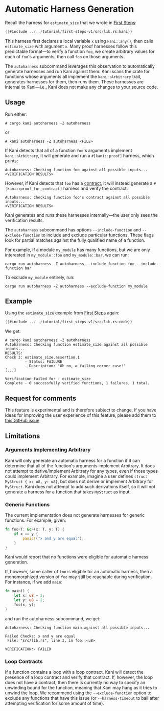 # Automatic Harness Generation

Recall the harness for `estimate_size` that we wrote in [First Steps](../../tutorial-first-steps.md):
```rust
{{#include ../../tutorial/first-steps-v1/src/lib.rs:kani}}
```

This harness first declares a local variable `x` using `kani::any()`, then calls `estimate_size` with argument `x`.
Many proof harnesses follow this predictable format—to verify a function `foo`, we create arbitrary values for each of `foo`'s arguments, then call `foo` on those arguments.

The `autoharness` subcommand leverages this observation to automatically generate harnesses and run Kani against them.
Kani scans the crate for functions whose arguments all implement the `kani::Arbitrary` trait, generates harnesses for them, then runs them.
These harnesses are internal to Kani—i.e., Kani does not make any changes to your source code.

## Usage
Run either:
```
# cargo kani autoharness -Z autoharness
```
or
```
# kani autoharness -Z autoharness <FILE>
```

If Kani detects that all of a function `foo`'s arguments implement `kani::Arbitrary`, it will generate and run a `#[kani::proof]` harness, which prints:

```
Autoharness: Checking function foo against all possible inputs...
<VERIFICATION RESULTS>
```

However, if Kani detects that `foo` has a [contract](./contracts.md), it will instead generate a `#[kani::proof_for_contract]` harness and verify the contract:
```
Autoharness: Checking function foo's contract against all possible inputs...
<VERIFICATION RESULTS>
```

Kani generates and runs these harnesses internally—the user only sees the verification results.

The `autoharness` subcommand has options `--include-function` and `--exclude-function` to include and exclude particular functions.
These flags look for partial matches against the fully qualified name of a function.

For example, if a module `my_module` has many functions, but we are only interested in `my_module::foo` and `my_module::bar`, we can run:
```
cargo run autoharness -Z autoharness --include-function foo --include-function bar
```
To exclude `my_module` entirely, run:
```
cargo run autoharness -Z autoharness --exclude-function my_module
```

## Example
Using the `estimate_size` example from [First Steps](../../tutorial-first-steps.md) again:
```rust
{{#include ../../tutorial/first-steps-v1/src/lib.rs:code}}
```

We get:

```
# cargo kani autoharness -Z autoharness
Autoharness: Checking function estimate_size against all possible inputs...
RESULTS:
Check 3: estimate_size.assertion.1
         - Status: FAILURE
         - Description: "Oh no, a failing corner case!"
[...]

Verification failed for - estimate_size
Complete - 0 successfully verified functions, 1 failures, 1 total.
```

## Request for comments
This feature is experimental and is therefore subject to change.
If you have ideas for improving the user experience of this feature,
please add them to [this GitHub issue](https://github.com/model-checking/kani/issues/3832).

## Limitations
### Arguments Implementing Arbitrary
Kani will only generate an automatic harness for a function if it can determine that all of the function's arguments implement Arbitrary.
It does not attempt to derive/implement Arbitrary for any types, even if those types could implement Arbitrary.
For example, imagine a user defines `struct MyStruct { x: u8, y: u8}`, but does not derive or implement Arbitrary for `MyStruct`.
Kani does not attempt to add such derivations itself, so it will not generate a harness for a function that takes `MyStruct` as input.

### Generic Functions
The current implementation does not generate harnesses for generic functions.
For example, given:
```rust
fn foo<T: Eq>(x: T, y: T) {
    if x == y {
        panic!("x and y are equal");
    }
}
```
Kani would report that no functions were eligible for automatic harness generation.

If, however, some caller of `foo` is eligible for an automatic harness, then a monomorphized version of `foo` may still be reachable during verification.
For instance, if we add `main`:
```rust
fn main() {
    let x: u8 = 2;
    let y: u8 = 2;
    foo(x, y);
}
```
and run the autoharness subcommand, we get:
```
Autoharness: Checking function main against all possible inputs...

Failed Checks: x and y are equal
 File: "src/lib.rs", line 3, in foo::<u8>

VERIFICATION:- FAILED
```

### Loop Contracts
If a function contains a loop with a loop contract, Kani will detect the presence of a loop contract and verify that contract.
If, however, the loop does not have a contract, then there is currently no way to specify an unwinding bound for the function, meaning that Kani may hang as it tries to unwind the loop.
We recommend using the `--exclude-function` option to exclude any functions that have this issue (or `--harness-timeout` to bail after attempting verification for some amount of time).